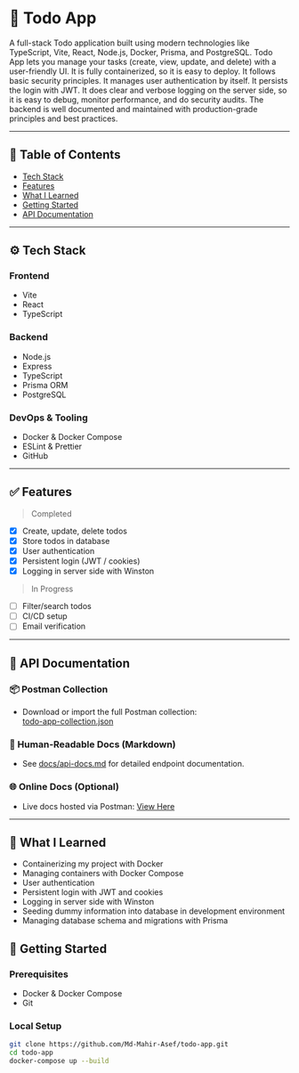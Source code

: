 # 📝 Todo App

A full-stack Todo application built using modern technologies like TypeScript, Vite, React, Node.js, Docker, Prisma, and PostgreSQL. Todo App lets you manage your tasks (create, view, update, and delete) with a user-friendly UI. It is fully containerized, so it is easy to deploy. It follows basic security principles. It manages user authentication by itself. It persists the login with JWT. It does clear and verbose logging on the server side, so it is easy to debug, monitor performance, and do security audits. The backend is well documented and maintained with production-grade principles and best practices.

---

## 📌 Table of Contents

- [Tech Stack](#-tech-stack)
- [Features](#-features)
- [What I Learned](#-what-i-learned)
- [Getting Started](#-getting-started)
- [API Documentation](#-api-documentation)

---

## ⚙️ Tech Stack

### Frontend

- Vite
- React
- TypeScript

### Backend

- Node.js
- Express
- TypeScript
- Prisma ORM
- PostgreSQL

### DevOps & Tooling

- Docker & Docker Compose
- ESLint & Prettier
- GitHub

---

## ✅ Features

> Completed

- [x] Create, update, delete todos
- [x] Store todos in database
- [x] User authentication
- [x] Persistent login (JWT / cookies)
- [x] Logging in server side with Winston

> In Progress

- [ ] Filter/search todos
- [ ] CI/CD setup
- [ ] Email verification

---

## 📝 API Documentation

### 📦 Postman Collection

- Download or import the full Postman collection:  
  [todo-app-collection.json](./docs/api-docs/Todo-App.postman_collection.json)

### 📘 Human-Readable Docs (Markdown)

- See [docs/api-docs.md](./docs/API-Documentation.md) for detailed endpoint documentation.

### 🌐 Online Docs (Optional)

- Live docs hosted via Postman: [View Here](https://documenter.getpostman.com/view/37884508/2sB34ZrPh8)

---

## 📖 What I Learned

- Containerizing my project with Docker
- Managing containers with Docker Compose
- User authentication
- Persistent login with JWT and cookies
- Logging in server side with Winston
- Seeding dummy information into database in development environment
- Managing database schema and migrations with Prisma

## 🚀 Getting Started

### Prerequisites

- Docker & Docker Compose
- Git

### Local Setup

```bash
git clone https://github.com/Md-Mahir-Asef/todo-app.git
cd todo-app
docker-compose up --build
```
